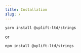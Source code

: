 ```yaml
---
title: Installation
slug: /
---
```


```
yarn install @uplift-ltd/strings
```

or

```
npm install @uplift-ltd/strings
```
